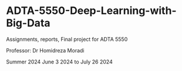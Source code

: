 # ADTA-5550-Deep-Learning-with-Big-Data
Assignments, reports, Final project for ADTA 5550 

Professor: Dr Homidreza Moradi

Summer 2024 June 3 2024 to July 26 2024
